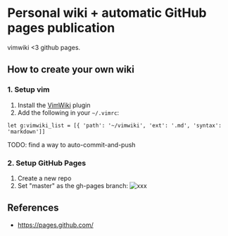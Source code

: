 # Personal wiki + automatic GitHub pages publication

vimwiki <3 github pages.

## How to create your own wiki

### 1. Setup vim

1. Install the [VimWiki](https://github.com/vimwiki/vimwiki) plugin
2. Add the following in your `~/.vimrc`:
  ```vim
  let g:vimwiki_list = [{ 'path': '~/vimwiki', 'ext': '.md', 'syntax': 'markdown']]
  ```

TODO: find a way to auto-commit-and-push

### 2. Setup GitHub Pages

1. Create a new repo
2. Set "master" as the gh-pages branch: ![xxx](https://pages.github.com/images/source-setting@2x.png)


## References

* https://pages.github.com/

